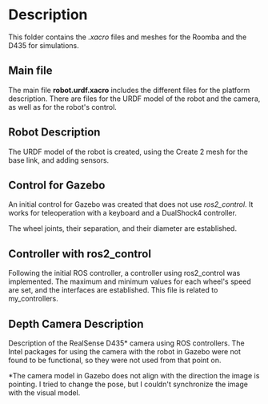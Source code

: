 # Description

This folder contains the *.xacro* files and meshes for the Roomba and the D435 for simulations.

## Main file

The main file **robot.urdf.xacro** includes the different files for the platform description. There are files for the URDF model of the robot and the camera, as well as for the robot's control.

## Robot Description 

The URDF model of the robot is created, using the Create 2 mesh for the base link, and adding sensors.

## Control for Gazebo

An initial control for Gazebo was created that does not use *ros2_control*. It works for teleoperation with a keyboard and a DualShock4 controller.

The wheel joints, their separation, and their diameter are established.


## Controller with ros2_control

Following the initial ROS controller, a controller using ros2_control was implemented. The maximum and minimum values for each wheel's speed are set, and the interfaces are established. This file is related to my_controllers.

## Depth Camera Description


Description of the RealSense D435* camera using ROS controllers. The Intel packages for using the camera with the robot in Gazebo were not found to be functional, so they were not used from that point on.

*The camera model in Gazebo does not align with the direction the image is pointing. I tried to change the pose, but I couldn't synchronize the image with the visual model.
